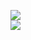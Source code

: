 [![](https://img.shields.io/badge/Made%20With-Github%20Spray-lightgrey.svg?style=for-the-badge&logo=github)](https://github.com/Annihil/github-spray#63)  
[![](https://i.imgur.com/2DrTn0Z.gif)](https://github.com/Annihil/github-spray)